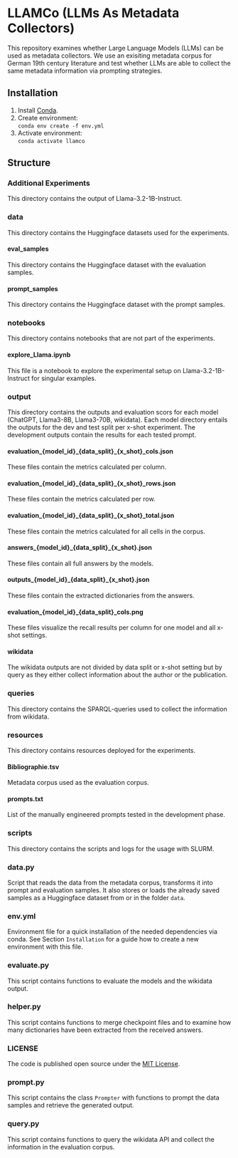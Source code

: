 # LLAMCo (LLMs As Metadata Collectors)
This repository examines whether Large Language Models (LLMs) can be used as metadata collectors. We use an exisiting metadata corpus for German 19th century literature and test whether LLMs are able to collect the same metadata information via prompting strategies.

## Installation
1. Install [Conda](https://docs.conda.io/projects/conda/en/latest/index.html).
2. Create environment:<br> `conda env create -f env.yml`
3. Activate environment:<br> `conda activate llamco`

## Structure
### Additional Experiments
This directory contains the output of Llama-3.2-1B-Instruct.

### data
This directory contains the Huggingface datasets used for the experiments.
#### eval_samples
This directory contains the Huggingface dataset with the evaluation samples.
#### prompt_samples
This directory contains the Huggingface dataset with the prompt samples.

### notebooks
This directory contains notebooks that are not part of the experiments.
#### explore_Llama.ipynb
This file is a notebook to explore the experimental setup on Llama-3.2-1B-Instruct for singular examples.

### output
This directory contains the outputs and evaluation scors for each model (ChatGPT, Llama3-8B, Llama3-70B, wikidata). Each model directory entails the outputs for the dev and test split per x-shot experiment. The development outputs contain the results for each tested prompt.
#### evaluation_{model_id}\_{data_split}_{x_shot}_cols.json
These files contain the metrics calculated per column.
#### evaluation_{model_id}\_{data_split}_{x_shot}_rows.json
These files contain the metrics calculated per row.
#### evaluation_{model_id}\_{data_split}_{x_shot}_total.json
These files contain the metrics calculated for all cells in the corpus.
#### answers_{model_id}\_{data_split}_{x_shot}.json
These files contain all full answers by the models. 
#### outputs_{model_id}\_{data_split}_{x_shot}.json
These files contain the extracted dictionaries from the answers.
#### evaluation_{model_id}\_{data_split}_cols.png
These files visualize the recall results per column for one model and all x-shot settings.
#### wikidata
The wikidata outputs are not divided by data split or x-shot setting but by query as they either collect information about the author or the publication. 

### queries
This directory contains the SPARQL-queries used to collect the information from wikidata.

### resources
This directory contains resources deployed for the experiments.
#### Bibliographie.tsv
Metadata corpus used as the evaluation corpus.
#### prompts.txt
List of the manually engineered prompts tested in the development phase.  

### scripts
This directory contains the scripts and logs for the usage with SLURM. 

### data.py
Script that reads the data from the metadata corpus, transforms it into prompt and evaluation samples. It also stores or loads the already saved samples as a Huggingface dataset from or in the folder `data`.

### env.yml
Environment file for a quick installation of the needed dependencies via conda. See Section `Installation` for a guide how to create a new environment with this file.

### evaluate.py
This script contains functions to evaluate the models and the wikidata output.

### helper.py 
This script contains functions to merge checkpoint files and to examine how many dictionaries have been extracted from the received answers.

### LICENSE
The code is published open source under the [MIT License](https://opensource.org/license/mit).

### prompt.py
This script contains the class `Prompter` with functions to prompt the data samples and retrieve the generated output.

### query.py
This script contains functions to query the wikidata API and collect the information in the evaluation corpus.

